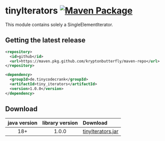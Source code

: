 # tinyIterators [![Maven Package](https://github.com/kryptonbutterfly/tinyIterators/actions/workflows/maven-publish.yml/badge.svg)](https://github.com/kryptonbutterfly/tinyIterators/actions/workflows/maven-publish.yml)
This module contains solely a SingleElementIterator.

## Getting the latest release

```xml
<repository>
  <id>github</id>
  <url>https://maven.pkg.github.com/kryptonbutterfly/maven-repo</url>
</repository>
```

```xml
<dependency>
  <groupId>de.tinycodecrank</groupId>
  <artifactId>tiny_iterators</artifactId>
  <version>1.0.0</version>
</dependency>
```

## Download

java version | library version | Download
:----------: | :-------------: | :-------
18+          | 1.0.0           | [tinyIterators.jar](https://github.com/kryptonbutterfly/tinyIterators/releases/download/v1.0.0/tinyIterators.jar)
